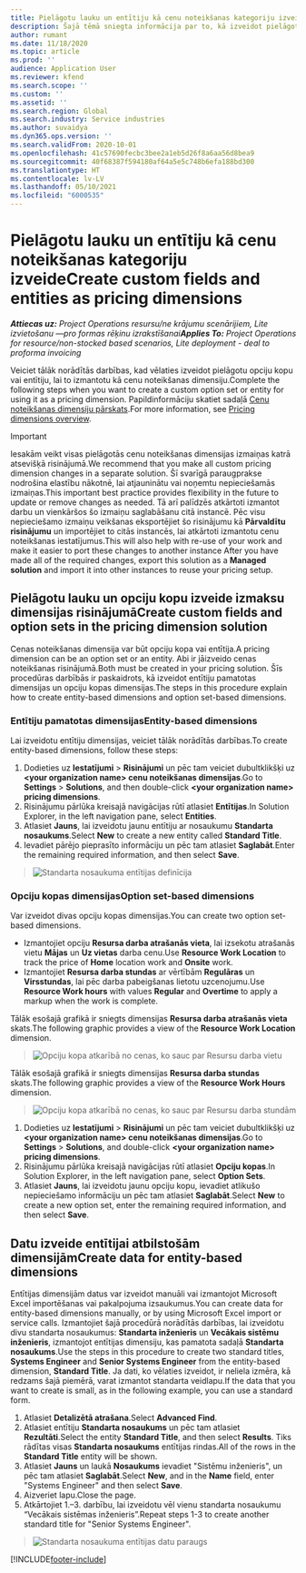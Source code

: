 ```yaml
---
title: Pielāgotu lauku un entītiju kā cenu noteikšanas kategoriju izveide
description: Šajā tēmā sniegta informācija par to, kā izveidot pielāgotas opciju kopas vai entitījas.
author: rumant
ms.date: 11/18/2020
ms.topic: article
ms.prod: ''
audience: Application User
ms.reviewer: kfend
ms.search.scope: ''
ms.custom: ''
ms.assetid: ''
ms.search.region: Global
ms.search.industry: Service industries
ms.author: suvaidya
ms.dyn365.ops.version: ''
ms.search.validFrom: 2020-10-01
ms.openlocfilehash: 41c57690fecbc3bee2a1eb5d26f8a6aa56d8bea9
ms.sourcegitcommit: 40f68387f594180af64a5e5c748b6efa188bd300
ms.translationtype: HT
ms.contentlocale: lv-LV
ms.lasthandoff: 05/10/2021
ms.locfileid: "6000535"
---
```

# <a name="create-custom-fields-and-entities-as-pricing-dimensions"></a><span data-ttu-id="d008d-103">Pielāgotu lauku un entītiju kā cenu noteikšanas kategoriju izveide</span><span class="sxs-lookup"><span data-stu-id="d008d-103">Create custom fields and entities as pricing dimensions</span></span>

<span data-ttu-id="d008d-104">_**Attiecas uz:** Project Operations resursu/ne krājumu scenārijiem, Lite izvietošanu —pro formas rēķinu izrakstīšanai_</span><span class="sxs-lookup"><span data-stu-id="d008d-104">_**Applies To:** Project Operations for resource/non-stocked based scenarios, Lite deployment - deal to proforma invoicing_</span></span>

<span data-ttu-id="d008d-105">Veiciet tālāk norādītās darbības, kad vēlaties izveidot pielāgotu opciju kopu vai entītiju, lai to izmantotu kā cenu noteikšanas dimensiju.</span><span class="sxs-lookup"><span data-stu-id="d008d-105">Complete the following steps when you want to create a custom option set or entity for using it as a pricing dimension.</span></span> <span data-ttu-id="d008d-106">Papildinformāciju skatiet sadaļā [Cenu noteikšanas dimensiju pārskats](pricing-dimensions-overview.md).</span><span class="sxs-lookup"><span data-stu-id="d008d-106">For more information, see [Pricing dimensions overview](pricing-dimensions-overview.md).</span></span>  

> [!IMPORTANT]
> <span data-ttu-id="d008d-107">Iesakām veikt visas pielāgotās cenu noteikšanas dimensijas izmaiņas katrā atsevišķā risinājumā.</span><span class="sxs-lookup"><span data-stu-id="d008d-107">We recommend that you make all custom pricing dimension changes in a separate solution.</span></span> <span data-ttu-id="d008d-108">Šī svarīgā paraugprakse nodrošina elastību nākotnē, lai atjauninātu vai noņemtu nepieciešamās izmaiņas.</span><span class="sxs-lookup"><span data-stu-id="d008d-108">This important best practice provides flexibility in the future to update or remove changes as needed.</span></span> <span data-ttu-id="d008d-109">Tā arī palīdzēs atkārtoti izmantot darbu un vienkāršos šo izmaiņu saglabāšanu citā instancē. Pēc visu nepieciešamo izmaiņu veikšanas eksportējiet šo risinājumu kā **Pārvaldītu risinājumu** un importējiet to citās instancēs, lai atkārtoti izmantotu cenu noteikšanas iestatījumus.</span><span class="sxs-lookup"><span data-stu-id="d008d-109">This will also help with re-use of your work and make it easier to port these changes to another instance After you have made all of the required changes, export this solution as a **Managed solution** and import it into other instances to reuse your pricing setup.</span></span>

  
## <a name="create-custom-fields-and-option-sets-in-the-pricing-dimension-solution"></a><span data-ttu-id="d008d-110">Pielāgotu lauku un opciju kopu izveide izmaksu dimensijas risinājumā</span><span class="sxs-lookup"><span data-stu-id="d008d-110">Create custom fields and option sets in the pricing dimension solution</span></span>

<span data-ttu-id="d008d-111">Cenas noteikšanas dimensija var būt opciju kopa vai entītija.</span><span class="sxs-lookup"><span data-stu-id="d008d-111">A pricing dimension can be an option set or an entity.</span></span> <span data-ttu-id="d008d-112">Abi ir jāizveido cenas noteikšanas risinājumā.</span><span class="sxs-lookup"><span data-stu-id="d008d-112">Both must be created in your pricing solution.</span></span> <span data-ttu-id="d008d-113">Šīs procedūras darbībās ir paskaidrots, kā izveidot entītiju pamatotas dimensijas un opciju kopas dimensijas.</span><span class="sxs-lookup"><span data-stu-id="d008d-113">The steps in this procedure explain how to create entity-based dimensions and option set-based dimensions.</span></span>

### <a name="entity-based-dimensions"></a><span data-ttu-id="d008d-114">Entītiju pamatotas dimensijas</span><span class="sxs-lookup"><span data-stu-id="d008d-114">Entity-based dimensions</span></span>
<span data-ttu-id="d008d-115">Lai izveidotu entītiju dimensijas, veiciet tālāk norādītās darbības.</span><span class="sxs-lookup"><span data-stu-id="d008d-115">To create entity-based dimensions, follow these steps:</span></span>

1. <span data-ttu-id="d008d-116">Dodieties uz **Iestatījumi** > **Risinājumi** un pēc tam veiciet dubultklikšķi uz **\<your organization name> cenu noteikšanas dimensijas**.</span><span class="sxs-lookup"><span data-stu-id="d008d-116">Go to **Settings** > **Solutions**, and then double-click **\<your organization name> pricing dimensions**.</span></span>
2. <span data-ttu-id="d008d-117">Risinājumu pārlūka kreisajā navigācijas rūtī atlasiet **Entītijas**.</span><span class="sxs-lookup"><span data-stu-id="d008d-117">In Solution Explorer, in the left navigation pane, select **Entities**.</span></span>
3. <span data-ttu-id="d008d-118">Atlasiet **Jauns**, lai izveidotu jaunu entītiju ar nosaukumu **Standarta nosaukums**.</span><span class="sxs-lookup"><span data-stu-id="d008d-118">Select **New** to create a new entity called **Standard Title**.</span></span> 
4. <span data-ttu-id="d008d-119">Ievadiet pārējo pieprasīto informāciju un pēc tam atlasiet **Saglabāt**.</span><span class="sxs-lookup"><span data-stu-id="d008d-119">Enter the remaining required information, and then select **Save**.</span></span>

> ![Standarta nosaukuma entītijas definīcija](media/Standard-Title-entity-definition.png)

### <a name="option-set-based-dimensions"></a><span data-ttu-id="d008d-121">Opciju kopas dimensijas</span><span class="sxs-lookup"><span data-stu-id="d008d-121">Option set-based dimensions</span></span> 
<span data-ttu-id="d008d-122">Var izveidot divas opciju kopas dimensijas.</span><span class="sxs-lookup"><span data-stu-id="d008d-122">You can create two option set-based dimensions.</span></span> 

- <span data-ttu-id="d008d-123">Izmantojiet opciju **Resursa darba atrašanās vieta**, lai izsekotu atrašanās vietu **Mājas** un **Uz vietas** darba cenu.</span><span class="sxs-lookup"><span data-stu-id="d008d-123">Use **Resource Work Location** to track the price of **Home** location work and **Onsite** work.</span></span> 
- <span data-ttu-id="d008d-124">Izmantojiet **Resursa darba stundas** ar vērtībām **Regulāras** un **Virsstundas**, lai pēc darba pabeigšanas lietotu uzcenojumu.</span><span class="sxs-lookup"><span data-stu-id="d008d-124">Use **Resource Work hours** with values **Regular** and **Overtime** to apply a markup when the work is complete.</span></span>

<span data-ttu-id="d008d-125">Tālāk esošajā grafikā ir sniegts dimensijas **Resursa darba atrašanās vieta** skats.</span><span class="sxs-lookup"><span data-stu-id="d008d-125">The following graphic provides a view of the **Resource Work Location** dimension.</span></span> 

> ![Opciju kopa atkarībā no cenas, ko sauc par Resursu darba vietu](media/Option-set-PD-called-Resource-Work-Location.png)

<span data-ttu-id="d008d-127">Tālāk esošajā grafikā ir sniegts dimensijas **Resursa darba stundas** skats.</span><span class="sxs-lookup"><span data-stu-id="d008d-127">The following graphic provides a view of the **Resource Work Hours** dimension.</span></span> 

> ![Opciju kopa atkarībā no cenas, ko sauc par Resursu darba stundām](media/Option-set-PD-called-Resource-Work-Hours.png)

1. <span data-ttu-id="d008d-129">Dodieties uz **Iestatījumi** > **Risinājumi** un pēc tam veiciet dubultklikšķi uz **\<your organization name> cenu noteikšanas dimensijas**.</span><span class="sxs-lookup"><span data-stu-id="d008d-129">Go to **Settings** > **Solutions**, and double-click  **\<your organization name> pricing dimensions**.</span></span> 
2. <span data-ttu-id="d008d-130">Risinājumu pārlūka kreisajā navigācijas rūtī atlasiet **Opciju kopas**.</span><span class="sxs-lookup"><span data-stu-id="d008d-130">In Solution Explorer, in the left navigation pane, select  **Option Sets**.</span></span> 
3. <span data-ttu-id="d008d-131">Atlasiet **Jauns**, lai izveidotu jaunu opciju kopu, ievadiet atlikušo nepieciešamo informāciju un pēc tam atlasiet **Saglabāt**.</span><span class="sxs-lookup"><span data-stu-id="d008d-131">Select **New** to create a new option set, enter the remaining required information, and then select **Save**.</span></span>

## <a name="create-data-for-entity-based-dimensions"></a><span data-ttu-id="d008d-132">Datu izveide entītijai atbilstošām dimensijām</span><span class="sxs-lookup"><span data-stu-id="d008d-132">Create data for entity-based dimensions</span></span>

<span data-ttu-id="d008d-133">Entītijas dimensijām datus var izveidot manuāli vai izmantojot Microsoft Excel importēšanas vai pakalpojuma izsaukumus.</span><span class="sxs-lookup"><span data-stu-id="d008d-133">You can create data for entity-based dimensions manually, or by using Microsoft Excel import or service calls.</span></span> <span data-ttu-id="d008d-134">Izmantojiet šajā procedūrā norādītās darbības, lai izveidotu divu standarta nosaukumus: **Standarta inženieris** un **Vecākais sistēmu inženieris**, izmantojot entītijas dimensiju, kas pamatota sadaļā **Standarta nosaukums**.</span><span class="sxs-lookup"><span data-stu-id="d008d-134">Use the steps in this procedure to create two standard titles, **Systems Engineer** and **Senior Systems Engineer** from the entity-based dimension, **Standard Title**.</span></span> <span data-ttu-id="d008d-135">Ja dati, ko vēlaties izveidot, ir neliela izmēra, kā redzams šajā piemērā, varat izmantot standarta veidlapu.</span><span class="sxs-lookup"><span data-stu-id="d008d-135">If the data that you want to create is small, as in the following example, you can use a standard form.</span></span>

1. <span data-ttu-id="d008d-136">Atlasiet **Detalizētā atrašana**.</span><span class="sxs-lookup"><span data-stu-id="d008d-136">Select **Advanced Find**.</span></span>
2. <span data-ttu-id="d008d-137">Atlasiet entītiju **Standarta nosaukums** un pēc tam atlasiet **Rezultāti**.</span><span class="sxs-lookup"><span data-stu-id="d008d-137">Select the entity **Standard Title**, and then select **Results**.</span></span> <span data-ttu-id="d008d-138">Tiks rādītas visas **Standarta nosaukums** entītijas rindas.</span><span class="sxs-lookup"><span data-stu-id="d008d-138">All of the rows in the **Standard Title** entity will be shown.</span></span>
3. <span data-ttu-id="d008d-139">Atlasiet **Jauns** un laukā **Nosaukums** ievadiet "Sistēmu inženieris", un pēc tam atlasiet **Saglabāt**.</span><span class="sxs-lookup"><span data-stu-id="d008d-139">Select **New**, and in the **Name** field, enter "Systems Engineer" and then select **Save**.</span></span>
4. <span data-ttu-id="d008d-140">Aizveriet lapu.</span><span class="sxs-lookup"><span data-stu-id="d008d-140">Close the page.</span></span> 
5. <span data-ttu-id="d008d-141">Atkārtojiet 1.–3. darbību, lai izveidotu vēl vienu standarta nosaukumu “Vecākais sistēmas inženieris”.</span><span class="sxs-lookup"><span data-stu-id="d008d-141">Repeat steps 1-3 to create another standard title for "Senior Systems Engineer".</span></span>

> ![Standarta nosaukuma entītijas datu paraugs](media/ST-data.png)


[!INCLUDE[footer-include](../includes/footer-banner.md)]